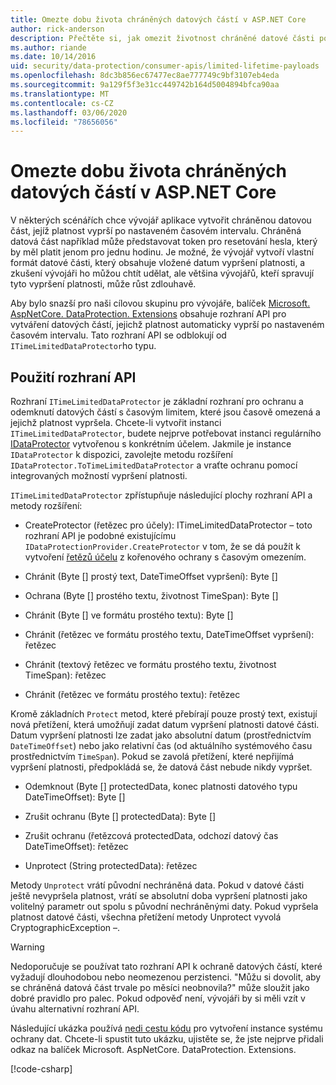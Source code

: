 ```yaml
---
title: Omezte dobu života chráněných datových částí v ASP.NET Core
author: rick-anderson
description: Přečtěte si, jak omezit životnost chráněné datové části pomocí ASP.NET Core rozhraní API ochrany dat.
ms.author: riande
ms.date: 10/14/2016
uid: security/data-protection/consumer-apis/limited-lifetime-payloads
ms.openlocfilehash: 8dc3b856ec67477ec8ae777749c9bf3107eb4eda
ms.sourcegitcommit: 9a129f5f3e31cc449742b164d5004894bfca90aa
ms.translationtype: MT
ms.contentlocale: cs-CZ
ms.lasthandoff: 03/06/2020
ms.locfileid: "78656056"
---
```

# <a name="limit-the-lifetime-of-protected-payloads-in-aspnet-core"></a>Omezte dobu života chráněných datových částí v ASP.NET Core

V některých scénářích chce vývojář aplikace vytvořit chráněnou datovou část, jejíž platnost vyprší po nastaveném časovém intervalu. Chráněná datová část například může představovat token pro resetování hesla, který by měl platit jenom pro jednu hodinu. Je možné, že vývojář vytvoří vlastní formát datové části, který obsahuje vložené datum vypršení platnosti, a zkušení vývojáři ho můžou chtít udělat, ale většina vývojářů, kteří spravují tyto vypršení platnosti, může růst zdlouhavě.

Aby bylo snazší pro naši cílovou skupinu pro vývojáře, balíček [Microsoft. AspNetCore. DataProtection. Extensions](https://www.nuget.org/packages/Microsoft.AspNetCore.DataProtection.Extensions/) obsahuje rozhraní API pro vytváření datových částí, jejichž platnost automaticky vyprší po nastaveném časovém intervalu. Tato rozhraní API se odblokují od `ITimeLimitedDataProtector`ho typu.

## <a name="api-usage"></a>Použití rozhraní API

Rozhraní `ITimeLimitedDataProtector` je základní rozhraní pro ochranu a odemknutí datových částí s časovým limitem, které jsou časově omezená a jejichž platnost vypršela. Chcete-li vytvořit instanci `ITimeLimitedDataProtector`, budete nejprve potřebovat instanci regulárního [IDataProtector](xref:security/data-protection/consumer-apis/overview) vytvořenou s konkrétním účelem. Jakmile je instance `IDataProtector` k dispozici, zavolejte metodu rozšíření `IDataProtector.ToTimeLimitedDataProtector` a vraťte ochranu pomocí integrovaných možností vypršení platnosti.

`ITimeLimitedDataProtector` zpřístupňuje následující plochy rozhraní API a metody rozšíření:

* CreateProtector (řetězec pro účely): ITimeLimitedDataProtector – toto rozhraní API je podobné existujícímu `IDataProtectionProvider.CreateProtector` v tom, že se dá použít k vytvoření [řetězů účelu](xref:security/data-protection/consumer-apis/purpose-strings) z kořenového ochrany s časovým omezením.

* Chránit (Byte [] prostý text, DateTimeOffset vypršení): Byte []

* Ochrana (Byte [] prostého textu, životnost TimeSpan): Byte []

* Chránit (Byte [] ve formátu prostého textu): Byte []

* Chránit (řetězec ve formátu prostého textu, DateTimeOffset vypršení): řetězec

* Chránit (textový řetězec ve formátu prostého textu, životnost TimeSpan): řetězec

* Chránit (řetězec ve formátu prostého textu): řetězec

Kromě základních `Protect` metod, které přebírají pouze prostý text, existují nová přetížení, která umožňují zadat datum vypršení platnosti datové části. Datum vypršení platnosti lze zadat jako absolutní datum (prostřednictvím `DateTimeOffset`) nebo jako relativní čas (od aktuálního systémového času prostřednictvím `TimeSpan`). Pokud se zavolá přetížení, které nepřijímá vypršení platnosti, předpokládá se, že datová část nebude nikdy vypršet.

* Odemknout (Byte [] protectedData, konec platnosti datového typu DateTimeOffset): Byte []

* Zrušit ochranu (Byte [] protectedData): Byte []

* Zrušit ochranu (řetězcová protectedData, odchozí datový čas DateTimeOffset): řetězec

* Unprotect (String protectedData): řetězec

Metody `Unprotect` vrátí původní nechráněná data. Pokud v datové části ještě nevypršela platnost, vrátí se absolutní doba vypršení platnosti jako volitelný parametr out spolu s původní nechráněnými daty. Pokud vypršela platnost datové části, všechna přetížení metody Unprotect vyvolá CryptographicException –.

>[!WARNING]
> Nedoporučuje se používat tato rozhraní API k ochraně datových částí, které vyžadují dlouhodobou nebo neomezenou perzistenci. "Můžu si dovolit, aby se chráněná datová část trvale po měsíci neobnovila?" může sloužit jako dobré pravidlo pro palec. Pokud odpověď není, vývojáři by si měli vzít v úvahu alternativní rozhraní API.

Následující ukázka používá [nedi cestu kódu](xref:security/data-protection/configuration/non-di-scenarios) pro vytvoření instance systému ochrany dat. Chcete-li spustit tuto ukázku, ujistěte se, že jste nejprve přidali odkaz na balíček Microsoft. AspNetCore. DataProtection. Extensions.

[!code-csharp[](limited-lifetime-payloads/samples/limitedlifetimepayloads.cs)]
